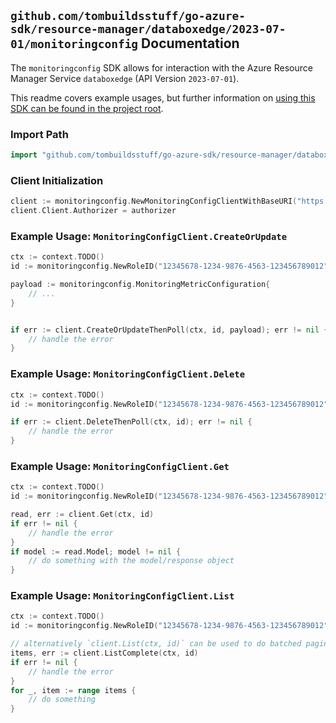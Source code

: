 
## `github.com/tombuildsstuff/go-azure-sdk/resource-manager/databoxedge/2023-07-01/monitoringconfig` Documentation

The `monitoringconfig` SDK allows for interaction with the Azure Resource Manager Service `databoxedge` (API Version `2023-07-01`).

This readme covers example usages, but further information on [using this SDK can be found in the project root](https://github.com/tombuildsstuff/go-azure-sdk/tree/main/docs).

### Import Path

```go
import "github.com/tombuildsstuff/go-azure-sdk/resource-manager/databoxedge/2023-07-01/monitoringconfig"
```


### Client Initialization

```go
client := monitoringconfig.NewMonitoringConfigClientWithBaseURI("https://management.azure.com")
client.Client.Authorizer = authorizer
```


### Example Usage: `MonitoringConfigClient.CreateOrUpdate`

```go
ctx := context.TODO()
id := monitoringconfig.NewRoleID("12345678-1234-9876-4563-123456789012", "example-resource-group", "dataBoxEdgeDeviceValue", "roleValue")

payload := monitoringconfig.MonitoringMetricConfiguration{
	// ...
}


if err := client.CreateOrUpdateThenPoll(ctx, id, payload); err != nil {
	// handle the error
}
```


### Example Usage: `MonitoringConfigClient.Delete`

```go
ctx := context.TODO()
id := monitoringconfig.NewRoleID("12345678-1234-9876-4563-123456789012", "example-resource-group", "dataBoxEdgeDeviceValue", "roleValue")

if err := client.DeleteThenPoll(ctx, id); err != nil {
	// handle the error
}
```


### Example Usage: `MonitoringConfigClient.Get`

```go
ctx := context.TODO()
id := monitoringconfig.NewRoleID("12345678-1234-9876-4563-123456789012", "example-resource-group", "dataBoxEdgeDeviceValue", "roleValue")

read, err := client.Get(ctx, id)
if err != nil {
	// handle the error
}
if model := read.Model; model != nil {
	// do something with the model/response object
}
```


### Example Usage: `MonitoringConfigClient.List`

```go
ctx := context.TODO()
id := monitoringconfig.NewRoleID("12345678-1234-9876-4563-123456789012", "example-resource-group", "dataBoxEdgeDeviceValue", "roleValue")

// alternatively `client.List(ctx, id)` can be used to do batched pagination
items, err := client.ListComplete(ctx, id)
if err != nil {
	// handle the error
}
for _, item := range items {
	// do something
}
```
